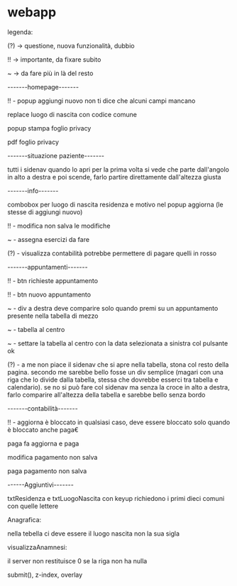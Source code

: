 # webapp
legenda:

(?) -> questione, nuova funzionalità, dubbio

!! -> importante, da fixare subito

~ -> da fare più in là del resto

-------homepage-------

!! - popup aggiungi nuovo non ti dice che alcuni campi mancano

replace luogo di nascita con codice comune

popup stampa foglio privacy

pdf foglio privacy


-------situazione paziente-------

tutti i sidenav quando lo apri per la prima volta si vede che parte dall'angolo in alto a destra e poi scende, farlo partire direttamente dall'altezza giusta

-------info-------

combobox per luogo di nascita residenza e motivo nel popup aggiorna (le stesse di aggiungi nuovo)

!! - modifica non salva le modifiche

~ - assegna esercizi da fare

(?) - visualizza contabilità potrebbe permettere di pagare quelli in rosso 


-------appuntamenti-------

!! - btn richieste appuntamento

!! - btn nuovo appuntamento

~ - div a destra deve comparire solo quando premi su un appuntamento presente nella tabella di mezzo

~ - tabella al centro

~ - settare la tabella al centro con la data selezionata a sinistra col pulsante ok

(?) - a me non piace il sidenav che si apre nella tabella, stona col resto della pagina. secondo me sarebbe bello fosse un div semplice (magari con una riga che lo divide dalla tabella, stessa che dovrebbe esserci
tra tabella e calendario). se no si può fare col sidenav ma senza la croce in alto a destra, farlo comparire all'altezza della tabella e sarebbe bello senza bordo


-------contabilità-------

!! - aggiorna è bloccato in qualsiasi caso, deve essere bloccato solo quando è bloccato anche paga€

paga fa aggiorna e paga

modifica pagamento non salva

paga pagamento non salva

------Aggiuntivi-------

txtResidenza e txtLuogoNascita con keyup richiedono i primi dieci comuni con quelle lettere

Anagrafica:

nella tebella ci deve essere il luogo nascita non la sua sigla

visualizzaAnamnesi:

il server non restituisce 0 se la riga non ha nulla

submit(), z-index, overlay
